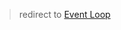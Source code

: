 > redirect to [Event Loop](/chapters/Front-end/web-standard/javascript/ecmascript/180502-eventloop.md#node)